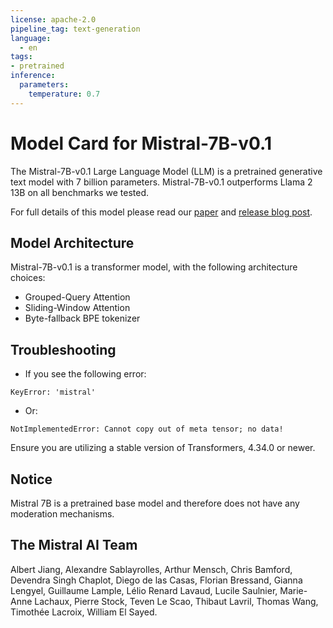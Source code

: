 ```yaml
---
license: apache-2.0
pipeline_tag: text-generation
language:
  - en
tags:
- pretrained
inference:
  parameters:
    temperature: 0.7
---
```


# Model Card for Mistral-7B-v0.1

The Mistral-7B-v0.1 Large Language Model (LLM) is a pretrained generative text model with 7 billion parameters. 
Mistral-7B-v0.1 outperforms Llama 2 13B on all benchmarks we tested.

For full details of this model please read our [paper](https://arxiv.org/abs/2310.06825) and [release blog post](https://mistral.ai/news/announcing-mistral-7b/).

## Model Architecture

Mistral-7B-v0.1 is a transformer model, with the following architecture choices:
- Grouped-Query Attention
- Sliding-Window Attention
- Byte-fallback BPE tokenizer

## Troubleshooting

- If you see the following error:
```
KeyError: 'mistral'
```
- Or:
```
NotImplementedError: Cannot copy out of meta tensor; no data!
```

Ensure you are utilizing a stable version of Transformers, 4.34.0 or newer.

## Notice

Mistral 7B is a pretrained base model and therefore does not have any moderation mechanisms.

## The Mistral AI Team
 
Albert Jiang, Alexandre Sablayrolles, Arthur Mensch, Chris Bamford, Devendra Singh Chaplot, Diego de las Casas, Florian Bressand, Gianna Lengyel, Guillaume Lample, Lélio Renard Lavaud, Lucile Saulnier, Marie-Anne Lachaux, Pierre Stock, Teven Le Scao, Thibaut Lavril, Thomas Wang, Timothée Lacroix, William El Sayed.